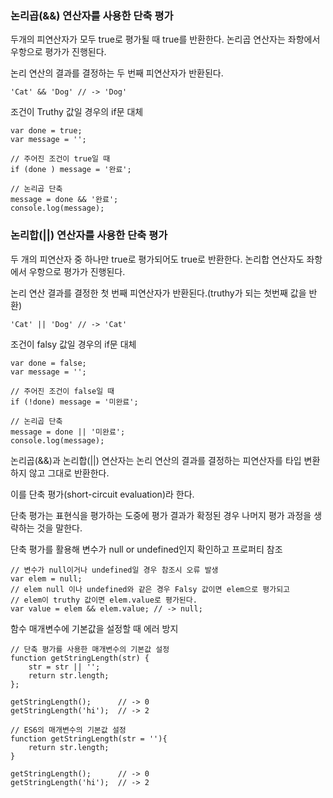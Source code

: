 ### **논리곱(&&) 연산자를 사용한 단축 평가**
두개의 피연산자가 모두 true로 평가될 때 true를 반환한다. 논리곱 연산자는 좌항에서 우항으로 평가가 진행된다.

논리 연산의 결과를 결정하는 두 번째 피연산자가 반환된다.
```
'Cat' && 'Dog' // -> 'Dog'
```
조건이 Truthy 값일 경우의 if문 대체
```
var done = true;
var message = '';

// 주어진 조건이 true일 때
if (done ) message = '완료';

// 논리곱 단축
message = done && '완료';
console.log(message);
```

### **논리합(||) 연산자를 사용한 단축 평가**
두 개의 피연산자 중 하나만 true로 평가되어도 true로 반환한다. 논리합 연산자도 좌항에서 우항으로 평가가 진행된다.

논리 연산 결과를 결정한 첫 번째 피연산자가 반환된다.(truthy가 되는 첫번째 값을 반환)
```
'Cat' || 'Dog' // -> 'Cat'
```
조건이 falsy 값일 경우의 if문 대체
```
var done = false;
var message = '';

// 주어진 조건이 false일 때
if (!done) message = '미완료';

// 논리곱 단축
message = done || '미완료';
console.log(message);
```



논리곱(&&)과 논리합(||) 연산자는 논리 연산의 결과를 결정하는 피연산자를 타입 변환하지 않고 그대로 반환한다.

이를 단축 평가(short-circuit evaluation)라 한다.

단축 평가는 표현식을 평가하는 도중에 평가 결과가 확정된 경우 나머지 평가 과정을 생략하는 것을 말한다.


단축 평가를 활용해 변수가 null or undefined인지 확인하고 프로퍼티 참조
```
// 변수가 null이거나 undefined일 경우 참조시 오류 발생
var elem = null;
// elem null 이나 undefined와 같은 경우 Falsy 값이면 elem으로 평가되고
// elem이 truthy 값이면 elem.value로 평가된다.
var value = elem && elem.value; // -> null;
```

함수 매개변수에 기본값을 설정할 때 에러 방지
```
// 단축 평가를 사용한 매개변수의 기본값 설정
function getStringLength(str) {
    str = str || '';
    return str.length;
};

getStringLength();      // -> 0
getStringLength('hi');  // -> 2

// ES6의 매개변수의 기본값 설정
function getStringLength(str = ''){
    return str.length;
}

getStringLength();      // -> 0
getStringLength('hi');  // -> 2
```